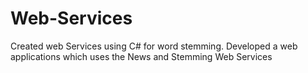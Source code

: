 # Web-Services
Created web Services using C# for word stemming.
Developed a web applications which uses the News and Stemming Web Services
